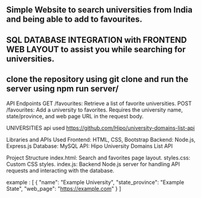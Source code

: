 ## Simple Website to search universities from India and being able to add to favourites.

## SQL DATABASE INTEGRATION with FRONTEND WEB LAYOUT to assist you while searching for universities.

## clone the repository using git clone and run the server using npm run server/

API Endpoints
GET /favourites: Retrieve a list of favorite universities.
POST /favourites: Add a university to favorites. Requires the university name, state/province, and web page URL in the request body.

UNIVERSITIES api used https://github.com/Hipo/university-domains-list-api


Libraries and APIs Used
Frontend: HTML, CSS, Bootstrap
Backend: Node.js, Express.js
Database: MySQL
API: Hipo University Domains List API

Project Structure
index.html: Search and favorites page layout.
styles.css: Custom CSS styles.
index.js: Backend Node.js server for handling API requests and interacting with the database.

example :
[
  {
    "name": "Example University",
    "state_province": "Example State",
    "web_page": "https://example.com"
  }
]

